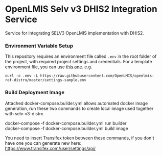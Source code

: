 # OpenLMIS Selv v3 DHIS2 Integration Service
Service for integrating SELV3 OpenLMIS implementation with DHIS2.

### Environment Variable Setup
This repository requires an environment file called `.env` in the root folder of the project, with required project settings and credentials. For a template environment file, you can use [this one](https://raw.githubusercontent.com/OpenLMIS/openlmis-ref-distro/master/settings-sample.env). e.g.
 ```shell
 curl -o .env -L https://raw.githubusercontent.com/OpenLMIS/openlmis-ref-distro/master/settings-sample.env
 ```

### Build Deployment Image
Attached docker-compose.builder.yml allows automated docker image generation, run these two commands to 
create local image used together with selv-v3-distro

docker-compose -f docker-compose.builder.yml run builder \
docker-compose -f docker-compose.builder.yml build image
 
You need to insert Transifex token between these commands, if you don't have one you can generate new here:
https://www.transifex.com/user/settings/api/
